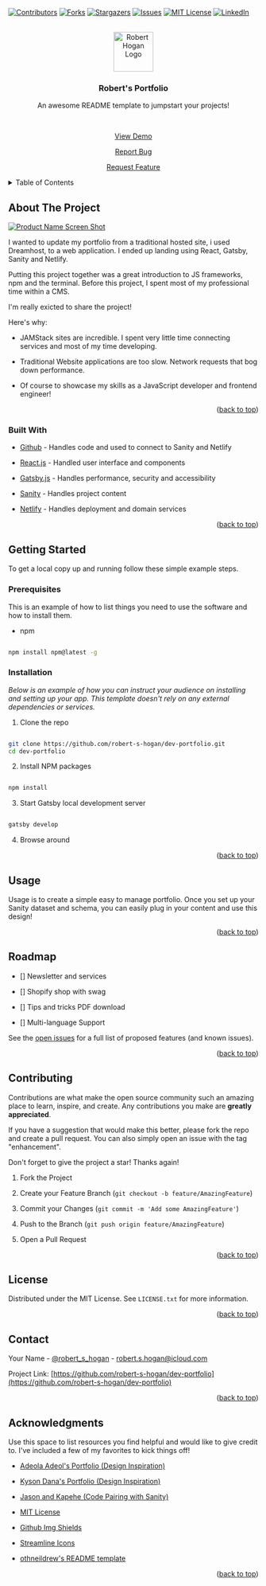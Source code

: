 [![Contributors][contributors-shield]][contributors-url] [![Forks][forks-shield]][forks-url] [![Stargazers][stars-shield]][stars-url] [![Issues][issues-shield]][issues-url] [![MIT License][license-shield]][license-url] [![LinkedIn][linkedin-shield]][linkedin-url]

<!-- PROJECT LOGO -->

<br  />

<div  align="center">

<a  href="https://github.com/robert-s-hogan/rsh-dev-gatsby-cloud-tailwindcss">

<img  src="https://res.cloudinary.com/dmfdjwwgb/image/upload/v1635442164/roberthogan.dev/RH_logo_black_qsdala.png"  alt="Robert Hogan Logo"  width="80"  height="80">

</a>

<h3  align="center">Robert's Portfolio</h3>

<p  align="center">

An awesome README template to jumpstart your projects!

<br  />

<a  href="https://roberthogan.dev/">View Demo</a>

<a  href="https://github.com/robert-s-hogan/rsh-dev-gatsby-cloud-tailwindcss/issues">Report Bug</a>

<a  href="https://github.com/robert-s-hogan/rsh-dev-gatsby-cloud-tailwindcss/issues">Request Feature</a>

</p>

</div>

<!-- TABLE OF CONTENTS -->

<details>

<summary>Table of Contents</summary>

<ol>

<li>

<a  href="#about-the-project">About The Project</a>

<ul>

<li><a  href="#built-with">Built With</a></li>

</ul>

</li>

<li>

<a  href="#getting-started">Getting Started</a>

<ul>

<li><a  href="#prerequisites">Prerequisites</a></li>

<li><a  href="#installation">Installation</a></li>

</ul>

</li>

<li><a  href="#usage">Usage</a></li>

<li><a  href="#roadmap">Roadmap</a></li>

<li><a  href="#contributing">Contributing</a></li>

<li><a  href="#license">License</a></li>

<li><a  href="#contact">Contact</a></li>

<li><a  href="#acknowledgments">Acknowledgments</a></li>

</ol>

</details>

<!-- ABOUT THE PROJECT -->

## About The Project

[![Product Name Screen Shot][product-screenshot]](https://example.com)

I wanted to update my portfolio from a traditional hosted site, i used Dreamhost, to a web application. I ended up landing using React, Gatsby, Sanity and Netlify.

Putting this project together was a great introduction to JS frameworks, npm and the terminal. Before this project, I spent most of my professional time within a CMS.

I'm really exicted to share the project!

Here's why:

-   JAMStack sites are incredible. I spent very little time connecting services and most of my time developing.

-   Traditional Website applications are too slow. Network requests that bog down performance.

-   Of course to showcase my skills as a JavaScript developer and frontend engineer!

<p  align="right">(<a  href="#top">back to top</a>)</p>

### Built With

-   [Github](https://github.com/) - Handles code and used to connect to Sanity and Netlify
-   [React.js](https://reactjs.org/) - Handled user interface and components

-   [Gatsby.js](https://gatsbyjs.org/) - Handles performance, security and accessibility

-   [Sanity](https://sanity.io) - Handles project content

-   [Netlify](https://www.netlify.com) - Handles deployment and domain services

<p  align="right">(<a  href="#top">back to top</a>)</p>

<!-- GETTING STARTED -->

## Getting Started

To get a local copy up and running follow these simple example steps.

### Prerequisites

This is an example of how to list things you need to use the software and how to install them.

-   npm

```sh

npm install npm@latest -g

```

### Installation

_Below is an example of how you can instruct your audience on installing and setting up your app. This template doesn't rely on any external dependencies or services._

1. Clone the repo

```sh

git clone https://github.com/robert-s-hogan/dev-portfolio.git
cd dev-portfolio
```

2. Install NPM packages

```sh

npm install

```

3. Start Gatsby local development server

```js

gatsby develop

```

4. Browse around

<p  align="right">(<a  href="#top">back to top</a>)</p>

<!-- USAGE EXAMPLES -->

## Usage

Usage is to create a simple easy to manage portfolio. Once you set up your Sanity dataset and schema, you can easily plug in your content and use this design!

<p  align="right">(<a  href="#top">back to top</a>)</p>

<!-- ROADMAP -->

## Roadmap

-   [] Newsletter and services

-   [] Shopify shop with swag

-   [] Tips and tricks PDF download

-   [] Multi-language Support

See the [open issues](https://github.com/othneildrew/Best-README-Template/issues) for a full list of proposed features (and known issues).

<p  align="right">(<a  href="#top">back to top</a>)</p>

<!-- CONTRIBUTING -->

## Contributing

Contributions are what make the open source community such an amazing place to learn, inspire, and create. Any contributions you make are **greatly appreciated**.

If you have a suggestion that would make this better, please fork the repo and create a pull request. You can also simply open an issue with the tag "enhancement".

Don't forget to give the project a star! Thanks again!

1. Fork the Project

2. Create your Feature Branch (`git checkout -b feature/AmazingFeature`)

3. Commit your Changes (`git commit -m 'Add some AmazingFeature'`)

4. Push to the Branch (`git push origin feature/AmazingFeature`)

5. Open a Pull Request

<p  align="right">(<a  href="#top">back to top</a>)</p>

<!-- LICENSE -->

## License

Distributed under the MIT License. See `LICENSE.txt` for more information.

<p  align="right">(<a  href="#top">back to top</a>)</p>

<!-- CONTACT -->

## Contact

Your Name - [@robert_s_hogan](https://twitter.com/robert_s_hogan) - robert.s.hogan@icloud.com

Project Link: [https://github.com/robert-s-hogan/dev-portfolio](https://github.com/robert-s-hogan/dev-portfolio)

<p  align="right">(<a  href="#top">back to top</a>)</p>

<!-- ACKNOWLEDGMENTS -->

## Acknowledgments

Use this space to list resources you find helpful and would like to give credit to. I've included a few of my favorites to kick things off!

-   [Adeola Adeol's Portfolio (Design Inspiration)](https://adeolaadeoti.netlify.app/)
-   [Kyson Dana's Portfolio (Design Inspiration)](https://www.kysondana.com/)
-   [Jason and Kapehe (Code Pairing with Sanity)](https://www.youtube.com/watch?v=Ll9AhRjmCBg&t=4469s&ab_channel=JasonLengstorf)
-   [MIT License](https://choosealicense.com/licenses/mit/)

-   [Github Img Shields](https://shields.io)
-   [Streamline Icons](https://streamlinehq.com/)
-   [othneildrew's README template](https://github.com/othneildrew/Best-README-Template)

<p  align="right">(<a  href="#top">back to top</a>)</p>

<!-- MARKDOWN LINKS & IMAGES -->

<!-- https://www.markdownguide.org/basic-syntax/#reference-style-links -->

[contributors-shield]: https://img.shields.io/github/contributors/othneildrew/Best-README-Template.svg?style=for-the-badge
[contributors-url]: https://github.com/robert-s-hogan/dev-portfolio/graphs/contributors
[forks-shield]: https://img.shields.io/github/forks/othneildrew/Best-README-Template.svg?style=for-the-badge
[forks-url]: https://github.com/robert-s-hogan/dev-portfolio/network/members
[stars-shield]: https://img.shields.io/github/stars/othneildrew/Best-README-Template.svg?style=for-the-badge
[stars-url]: https://github.com/robert-s-hogan/dev-portfolio/stargazers
[issues-shield]: https://img.shields.io/github/issues/othneildrew/Best-README-Template.svg?style=for-the-badge
[issues-url]: https://github.com/robert-s-hogan/dev-portfolio/issues
[license-shield]: https://img.shields.io/github/license/othneildrew/Best-README-Template.svg?style=for-the-badge
[license-url]: https://github.com/robert-s-hogan/dev-portfolio/blob/master/LICENSE.txt
[linkedin-shield]: https://img.shields.io/badge/-LinkedIn-black.svg?style=for-the-badge&logo=linkedin&colorB=555
[linkedin-url]: www.linkedin.com/in/robert-s-hogan
[product-screenshot]: https://res.cloudinary.com/dmfdjwwgb/image/upload/v1635445056/roberthogan.dev/README/roberthogandev-desktop_t4r0xa.png

